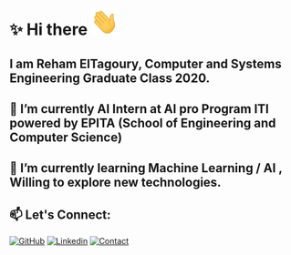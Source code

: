 # ✨ Hi there <img src="https://raw.githubusercontent.com/ABSphreak/ABSphreak/master/gifs/Hi.gif" width="48" height="48"/>

<!--
**rehamessameltagoury/rehamessameltagoury** is a ✨ _special_ ✨ repository because its `README.md` (this file) appears on your GitHub profile.

Here are some ideas to get you started:

- 🔭 I’m currently working on ...
- 🌱 I’m currently learning ...
- 👯 I’m looking to collaborate on ...
- 🤔 I’m looking for help with ...
- 💬 Ask me about ...
- 📫 How to reach me: ...
- 😄 Pronouns: ...
- ⚡ Fun fact: ...
-->
## I am Reham ElTagoury, Computer and Systems Engineering Graduate Class 2020.


## 🔭 I’m currently AI Intern at AI pro Program ITI powered by EPITA (School of Engineering and Computer Science)


## 🌱 I’m currently learning Machine Learning / AI , Willing to explore new technologies.


## 📫 Let's Connect:

[![GitHub](https://img.shields.io/badge/SUPPORT%20AT-GITHUB-blue?style=for-the-badge&logo=github)](https://github.com/rehamessameltagoury) [![Linkedin](https://img.shields.io/badge/MY%20PROFILE-Linkedin-blue?style=for-the-badge&logo=github)](https://www.linkedin.com/in/reham-eltagoury-496804167/) 
 [![Contact](https://img.shields.io/badge/CONTACT-GMAIL-yellow?style=for-the-badge&logo=gmail&logoColor=white)](rehameltagoury@gmail.com)
